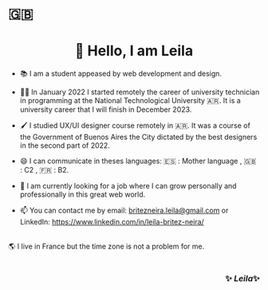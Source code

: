 # :uk: <h1 align = 'center'>   👋 Hello, I am Leila </h1>

-  :books: I am a student appeased by web development and design. 

- :woman_technologist: In January 2022 I started remotely the career of university technician in programming at the National Technological University :argentina:. It is a university career that I will finish in December 2023. 

- :paintbrush: I studied UX/UI designer course remotely in <Codo a Codo/> :argentina:. It was a course of the Government of Buenos Aires the City dictated by the best designers in the second part of 2022. 

- 😄 I can communicate in theses languages: :es: : Mother language ,  :uk: : C2 ,   :fr: : B2.  

- 🌱 I am currently looking for a job where I can grow personally and professionally in this great web world.


- 📫  You can contact me by email: britezneira.leila@gmail.com or LinkedIn: https://www.linkedin.com/in/leila-britez-neira/ <br> <br>

:earth_americas: I live in France but the time zone is not a problem for me.<br>
<br>
 <h3 align = 'end'> ✨ <i>Leila</i>✨ </h3> <br>
 

